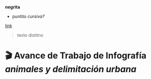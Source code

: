 **negrita**
* puntito
*cursiva?*

[link](link.com)
> texto distitno

# :clapper: Avance de Trabajo de Infografía *animales y delimitación urbana*
